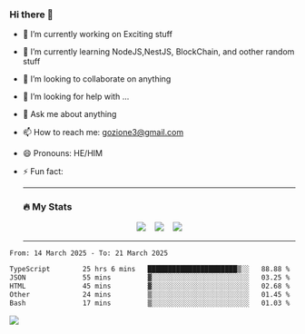 ### Hi there 👋

<!--
**charlieScript/charlieScript** is a ✨ _special_ ✨ repository because its `README.md` (this file) appears on your GitHub profile.

Here are some ideas to get you started: -->

- 🔭 I’m currently working on Exciting stuff
- 🌱 I’m currently learning NodeJS,NestJS, BlockChain, and oother random stuff
- 👯 I’m looking to collaborate on anything
- 🤔 I’m looking for help with ...
- 💬 Ask me about anything
- 📫 How to reach me: gozione3@gmail.com
- 😄 Pronouns: HE/HIM
- ⚡ Fun fact:


  ---

  ### :fire: My Stats

  <div id="stats" align="center">
  <img src="http://github-readme-streak-stats.herokuapp.com?user=charlieScript&theme=dark&date_format=M%20j%5B%2C%20Y%5D" />&nbsp;&nbsp;&nbsp;
  <img src="https://github-readme-stats.vercel.app/api/top-langs/?username=charlieScript&layout=compact&theme=vision-friendly-dark"/>&nbsp;&nbsp;&nbsp;
  <img src="https://github-readme-stats.vercel.app/api?username=charlieScript&show_icons=true&theme=radical"/>
  </div>

  ---



<!--START_SECTION:waka-->

```txt
From: 14 March 2025 - To: 21 March 2025

TypeScript        25 hrs 6 mins   ██████████████████████▒░░   88.88 %
JSON              55 mins         ▓░░░░░░░░░░░░░░░░░░░░░░░░   03.25 %
HTML              45 mins         ▓░░░░░░░░░░░░░░░░░░░░░░░░   02.68 %
Other             24 mins         ▒░░░░░░░░░░░░░░░░░░░░░░░░   01.45 %
Bash              17 mins         ▒░░░░░░░░░░░░░░░░░░░░░░░░   01.03 %
```

<!--END_SECTION:waka-->
![](https://komarev.com/ghpvc/?username=charlieScript)
